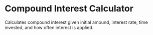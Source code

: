 # Compound Interest Calculator

Calculates compound interest given initial amound, interest rate, time invested, and how often interest is applied.
